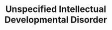 ---
title: Unspecified Intellectual Developmental Disorder
category: psychology
description: '[Insert description]'
---